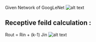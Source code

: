 Given Network of GoogLeNet
![alt text](https://github.com/Surya-prakash-v/SchoolofAI-Surya/blob/master/Project%207/CaptureRF.JPG)
## Receptive feild calculation :
Rout = Rin + (k-1) Jin
![alt text](https://github.com/Surya-prakash-v/SchoolofAI-Surya/blob/master/Project%207/RF_GoogLeNet.png)
